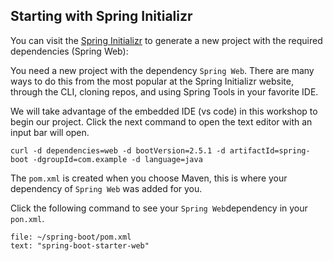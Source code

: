 
## Starting with Spring Initializr

You can visit the [Spring Initializr](https://start.spring.io/#!type=maven-project&language=java&platformVersion=2.5.0&packaging=jar&jvmVersion=1.8&groupId=com.example&artifactId=spring-boot&name=spring-boot&description=Demo%20project%20for%20Spring%20Boot&packageName=com.example.spring-boot&dependencies=web) to generate a new project with the required dependencies (Spring Web):

You need a new project with the dependency `Spring Web`. There are many ways to do this from the most popular at the Spring Initializr website, through the CLI, cloning repos, and using Spring Tools in your favorite IDE. 


We will take advantage of the embedded IDE (vs code) in this workshop to begin our project. Click the next command to open the text editor with an input bar will open.

```execute-1
curl -d dependencies=web -d bootVersion=2.5.1 -d artifactId=spring-boot -dgroupId=com.example -d language=java
```

The `pom.xml` is created when you choose Maven, this is where your dependency of `Spring Web` was added for you. 

Click the following command to see your `Spring Web`dependency in your `pon.xml`.
```editor:select-matching-text
file: ~/spring-boot/pom.xml
text: "spring-boot-starter-web"
```
